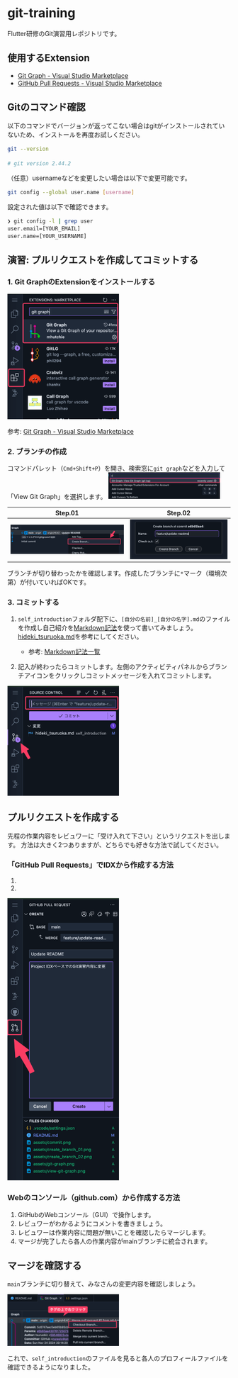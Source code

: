 # git-training

Flutter研修のGit演習用レポジトリです。

## 使用するExtension
- [Git Graph - Visual Studio Marketplace](https://marketplace.visualstudio.com/items?itemName=mhutchie.git-graph)
- [GitHub Pull Requests - Visual Studio Marketplace](https://marketplace.visualstudio.com/items?itemName=GitHub.vscode-pull-request-github)

## Gitのコマンド確認

以下のコマンドでバージョンが返ってこない場合はgitがインストールされていないため、インストールを再度お試しください。

```sh
git --version

# git version 2.44.2
```

（任意）usernameなどを変更したい場合は以下で変更可能です。

```sh
git config --global user.name [username]
```

設定された値は以下で確認できます。

```sh
❯ git config -l | grep user
user.email=[YOUR_EMAIL]
user.name=[YOUR_USERNAME]
```

## 演習: プルリクエストを作成してコミットする

### 1. Git GraphのExtensionをインストールする
<img src="./assets/git-graph.png" width="50%">

参考: [Git Graph - Visual Studio Marketplace](https://marketplace.visualstudio.com/items?itemName=mhutchie.git-graph)


### 2. ブランチの作成

コマンドパレット（`Cmd+Shift+P`）を開き、検索窓に`git graph`などを入力して「View Git Graph」を選択します。
<img src="./assets/view-git-graph.png" width="50%">

| Step.01 | Step.02 |
| --- | --- |
| ![](./assets/create_branch_01.png) | ![](./assets/create_branch_02.png) |

ブランチが切り替わったかを確認します。作成したブランチに`*`マーク（環境次第）が付いていればOKです。


### 3. コミットする

1. `self_introduction`フォルダ配下に、`[自分の名前]_[自分の名字].md`のファイルを作成し自己紹介を[Markdown記法](https://ja.wikipedia.org/wiki/Markdown)を使って書いてみましょう。[hideki_tsuruoka.md](self_introduction/hideki_tsuruoka.md)を参考にしてください。
    - 参考: [Markdown記法一覧](https://qiita.com/oreo/items/82183bfbaac69971917f)

1. 記入が終わったらコミットします。左側のアクティビティパネルからブランチアイコンをクリックしコミットメッセージを入れてコミットします。

<img src="./assets/commit.png" width="50%">

## プルリクエストを作成する

先程の作業内容をレビュワーに「受け入れて下さい」というリクエストを出します。
方法は大きく2つありますが、どちらでも好きな方法で試してください。

### 「GitHub Pull Requests」でIDXから作成する方法
1. 
1. 

<img src="./assets/create-pull-request.png" width="50%">



### Webのコンソール（github.com）から作成する方法
1. GitHubのWebコンソール（GUI）で操作します。
1. レビュワーがわかるようにコメントを書きましょう。
1. レビュワーは作業内容に問題が無いことを確認したらマージします。
1. マージが完了したら各人の作業内容がmainブランチに統合されます。

## マージを確認する

`main`ブランチに切り替えて、みなさんの変更内容を確認しましょう。

<img src="./assets/checkout-to-main.png" width="50%">

これで、`self_introduction`のファイルを見ると各人のプロフィールファイルを確認できるようになりました。
